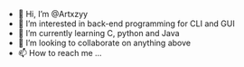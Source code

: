 - 👋 Hi, I’m @Artxzyy
- 👀 I’m interested in back-end programming for CLI and GUI
- 🌱 I’m currently learning C, python and Java
- 💞️ I’m looking to collaborate on anything above
- 📫 How to reach me ...

<!---
Artxzyy/Artxzyy is a ✨ special ✨ repository because its `README.md` (this file) appears on your GitHub profile.
You can click the Preview link to take a look at your changes.
--->
